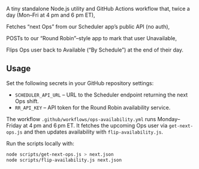 A tiny standalone Node.js utility and GitHub Actions workflow that, twice a day (Mon–Fri at 4 pm and 6 pm ET),

Fetches “next Ops” from our Scheduler app’s public API (no auth),

POSTs to our “Round Robin”–style app to mark that user Unavailable,

Flips Ops user back to Available (“By Schedule”) at the end of their day.

## Usage

Set the following secrets in your GitHub repository settings:

- `SCHEDULER_API_URL` – URL to the Scheduler endpoint returning the next Ops shift.
- `RR_API_KEY` – API token for the Round Robin availability service.

The workflow `.github/workflows/ops-availability.yml` runs Monday–Friday at 4 pm and 6 pm ET. It fetches the upcoming Ops user via `get-next-ops.js` and then updates availability with `flip-availability.js`.

Run the scripts locally with:

```bash
node scripts/get-next-ops.js > next.json
node scripts/flip-availability.js next.json
```
